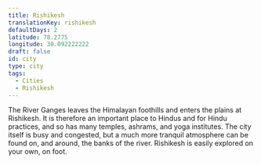 ```yaml
---
title: Rishikesh
translationKey: rishikesh
defaultDays: 2
latitude: 78.2775
longitude: 30.092222222
draft: false
id: city
type: city
tags:
  - Cities
  - Rishikesh
---
```

The River Ganges leaves the Himalayan foothills and enters the plains at Rishikesh. It is therefore an important place to Hindus and for Hindu practices, and so has many temples, ashrams, and yoga institutes. The city itself is busy and congested, but a much more tranquil atmosphere can be found on, and around, the banks of the river. Rishikesh is easily explored on your own, on foot.